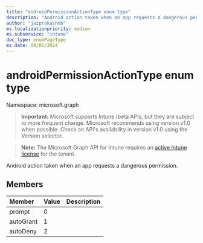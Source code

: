 ```yaml
---
title: "androidPermissionActionType enum type"
description: "Android action taken when an app requests a dangerous permission."
author: "jaiprakashmb"
ms.localizationpriority: medium
ms.subservice: "intune"
doc_type: enumPageType
ms.date: 08/01/2024
---
```


# androidPermissionActionType enum type

Namespace: microsoft.graph

> **Important:** Microsoft supports Intune /beta APIs, but they are subject to more frequent change. Microsoft recommends using version v1.0 when possible. Check an API's availability in version v1.0 using the Version selector.

> **Note:** The Microsoft Graph API for Intune requires an [active Intune license](https://go.microsoft.com/fwlink/?linkid=839381) for the tenant.

Android action taken when an app requests a dangerous permission.

## Members
|Member|Value|Description|
|:---|:---|:---|
|prompt|0||
|autoGrant|1||
|autoDeny|2||